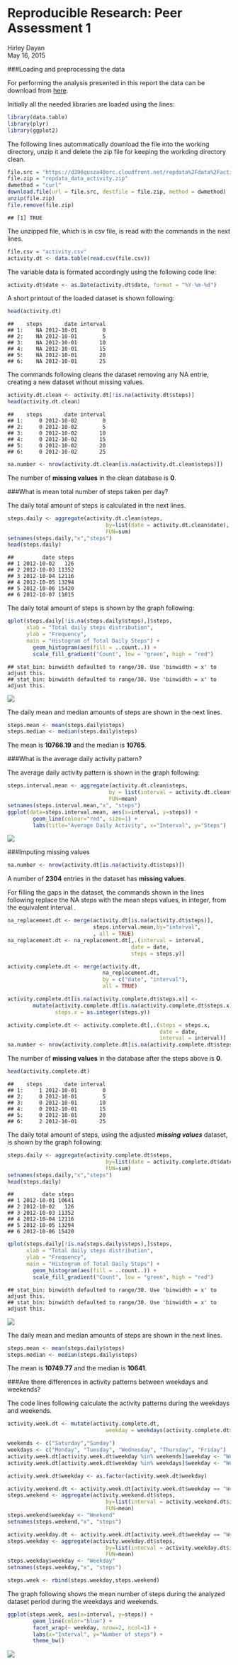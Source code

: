 # Reproducible Research: Peer Assessment 1
Hirley Dayan  
May 16, 2015  

###Loading and preprocessing the data

For performing the analysis presented in this report the data can be download 
from [here](https://d396qusza40orc.cloudfront.net/repdata%2Fdata%2Factivity.zip).

Initially all the needed libraries are loaded using the lines:


```r
library(data.table)
library(plyr)
library(ggplot2)
```

The following lines autommatically download the file into the working directory, 
unzip it and delete the zip file for keeping the workding directory clean.


```r
file.src = "https://d396qusza40orc.cloudfront.net/repdata%2Fdata%2Factivity.zip"
file.zip = "repdata_data_activity.zip"
dwmethod = "curl"
download.file(url = file.src, destfile = file.zip, method = dwmethod)
unzip(file.zip)
file.remove(file.zip)
```

```
## [1] TRUE
```

The unzipped file, which is in csv file, is read with the commands in the next 
lines.


```r
file.csv = "activity.csv"
activity.dt <- data.table(read.csv(file.csv))
```

The variable data is formated accordingly using the following code line:


```r
activity.dt$date <- as.Date(activity.dt$date, format = "%Y-%m-%d")
```

A short printout of the loaded dataset is shown following:


```r
head(activity.dt)
```

```
##    steps       date interval
## 1:    NA 2012-10-01        0
## 2:    NA 2012-10-01        5
## 3:    NA 2012-10-01       10
## 4:    NA 2012-10-01       15
## 5:    NA 2012-10-01       20
## 6:    NA 2012-10-01       25
```

The commands following cleans the dataset removing any NA entrie, creating 
a new dataset without missing values.


```r
activity.dt.clean <- activity.dt[!is.na(activity.dt$steps)]
head(activity.dt.clean)
```

```
##    steps       date interval
## 1:     0 2012-10-02        0
## 2:     0 2012-10-02        5
## 3:     0 2012-10-02       10
## 4:     0 2012-10-02       15
## 5:     0 2012-10-02       20
## 6:     0 2012-10-02       25
```

```r
na.number <- nrow(activity.dt.clean[is.na(activity.dt.clean$steps)])
```

The number of **missing values** in the clean database is **0**.

###What is mean total number of steps taken per day?

The daily total amount of steps is calculated in the next lines.


```r
steps.daily <- aggregate(activity.dt.clean$steps, 
                               by=list(date = activity.dt.clean$date), 
                               FUN=sum)
setnames(steps.daily,"x","steps")
head(steps.daily)
```

```
##         date steps
## 1 2012-10-02   126
## 2 2012-10-03 11352
## 3 2012-10-04 12116
## 4 2012-10-05 13294
## 5 2012-10-06 15420
## 6 2012-10-07 11015
```

The daily total amount of steps is shown by the graph following:


```r
qplot(steps.daily[!is.na(steps.daily$steps),]$steps, 
      xlab = "Total daily steps distribution",
      ylab = "Frequency",
      main = "Histogram of Total Daily Steps") +
        geom_histogram(aes(fill = ..count..)) +
        scale_fill_gradient("Count", low = "green", high = "red")
```

```
## stat_bin: binwidth defaulted to range/30. Use 'binwidth = x' to adjust this.
## stat_bin: binwidth defaulted to range/30. Use 'binwidth = x' to adjust this.
```

![](PA1_template_files/figure-html/unnamed-chunk-8-1.png) 

The daily mean and median amounts of steps are shown in the next lines.


```r
steps.mean <- mean(steps.daily$steps)
steps.median <- median(steps.daily$steps)
```

The mean is **10766.19** and the median is 
**10765**.

###What is the average daily activity pattern?

The average daily activity pattern is shown in the graph following:


```r
steps.interval.mean <- aggregate(activity.dt.clean$steps, 
                                by = list(interval = activity.dt.clean$interval),
                                FUN=mean)
setnames(steps.interval.mean,"x", "steps")
ggplot(data=steps.interval.mean, aes(x=interval, y=steps)) + 
        geom_line(colour="red", size=1) + 
        labs(title="Average Daily Activity", x="Interval", y="Steps")
```

![](PA1_template_files/figure-html/unnamed-chunk-10-1.png) 

###Imputing missing values


```r
na.number <- nrow(activity.dt[is.na(activity.dt$steps)])
```

A number of **2304** entries in the dataset has **missing values**.

For filling the gaps in the dataset, the commands shown in the lines following 
replace the NA steps with the mean steps values, in integer, from the equivalent 
interval .


```r
na_replacement.dt <- merge(activity.dt[is.na(activity.dt$steps)],
                           steps.interval.mean,by="interval",
                           , all = TRUE)
na_replacement.dt <- na_replacement.dt[,.(interval = interval,
                                       date = date,
                                       steps = steps.y)]

activity.complete.dt <- merge(activity.dt,
                              na_replacement.dt,
                              by = c("date", "interval"), 
                              all = TRUE)

activity.complete.dt[is.na(activity.complete.dt$steps.x)] <- 
        mutate(activity.complete.dt[is.na(activity.complete.dt$steps.x)],
               steps.x = as.integer(steps.y))

activity.complete.dt <- activity.complete.dt[,.(steps = steps.x,
                                                date = date, 
                                                interval = interval)]
na.number <- nrow(activity.complete.dt[is.na(activity.complete.dt$steps)])
```

The number of **missing values** in the database after the steps above is 
**0**.


```r
head(activity.complete.dt)
```

```
##    steps       date interval
## 1:     1 2012-10-01        0
## 2:     0 2012-10-01        5
## 3:     0 2012-10-01       10
## 4:     0 2012-10-01       15
## 5:     0 2012-10-01       20
## 6:     2 2012-10-01       25
```

The daily total amount of steps, using the adjusted ***missing values*** dataset,
is shown by the graph following:


```r
steps.daily <- aggregate(activity.complete.dt$steps, 
                               by=list(date = activity.complete.dt$date), 
                               FUN=sum)
setnames(steps.daily,"x","steps")
head(steps.daily)
```

```
##         date steps
## 1 2012-10-01 10641
## 2 2012-10-02   126
## 3 2012-10-03 11352
## 4 2012-10-04 12116
## 5 2012-10-05 13294
## 6 2012-10-06 15420
```

```r
qplot(steps.daily[!is.na(steps.daily$steps),]$steps, 
      xlab = "Total daily steps distribution",
      ylab = "Frequency",
      main = "Histogram of Total Daily Steps") +
        geom_histogram(aes(fill = ..count..)) +
        scale_fill_gradient("Count", low = "green", high = "red")
```

```
## stat_bin: binwidth defaulted to range/30. Use 'binwidth = x' to adjust this.
## stat_bin: binwidth defaulted to range/30. Use 'binwidth = x' to adjust this.
```

![](PA1_template_files/figure-html/unnamed-chunk-14-1.png) 

The daily mean and median amounts of steps are shown in the next lines.


```r
steps.mean <- mean(steps.daily$steps)
steps.median <- median(steps.daily$steps)
```

The mean is **10749.77** and the median is 
**10641**.

###Are there differences in activity patterns between weekdays and weekends?

The code lines following calculate the activity patterns during the weekdays 
and weekends.


```r
activity.week.dt <- mutate(activity.complete.dt,
                               weekday = weekdays(activity.complete.dt$date))

weekends <- c("Saturday","Sunday")
weekdays <- c("Monday", "Tuesday", "Wednesday", "Thursday", "Friday")
activity.week.dt[activity.week.dt$weekday %in% weekends]$weekday <- "Weekend"
activity.week.dt[activity.week.dt$weekday %in% weekdays]$weekday <- "Weekday"

activity.week.dt$weekday <- as.factor(activity.week.dt$weekday)

activity.weekend.dt <- activity.week.dt[activity.week.dt$weekday == "Weekend"]
steps.weekend <- aggregate(activity.weekend.dt$steps, 
                               by=list(interval = activity.weekend.dt$interval), 
                               FUN=mean)
steps.weekend$weekday <- "Weekend"
setnames(steps.weekend,"x", "steps")

activity.weekday.dt <- activity.week.dt[activity.week.dt$weekday == "Weekday"]
steps.weekday <- aggregate(activity.weekday.dt$steps, 
                               by=list(interval = activity.weekday.dt$interval), 
                               FUN=mean)
steps.weekday$weekday <- "Weekday"
setnames(steps.weekday,"x", "steps")

steps.week <- rbind(steps.weekday,steps.weekend)
```

The graph following shows the mean number of steps during the analyzed dataset 
period during the weekdays and weekends.


```r
ggplot(steps.week, aes(x=interval, y=steps)) + 
        geom_line(color="blue") + 
        facet_wrap(~ weekday, nrow=2, ncol=1) +
        labs(x="Interval", y="Number of steps") +
        theme_bw()
```

![](PA1_template_files/figure-html/unnamed-chunk-17-1.png) 
